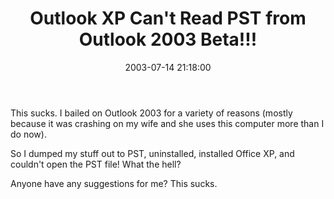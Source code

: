 ﻿---
layout: post
title: "Outlook XP Can't Read PST from Outlook 2003 Beta!!!"
comments: false
date: 2003-07-14 21:18:00
categories:
 - Technology
subtext-id: 20f530e5-b4ab-4167-a18e-43db10cbb45c
alias: /blog/Outlook-XP-Cant-Read-PST-from-Outlook-2003-Beta!!!.aspx
---


This sucks. I bailed on Outlook 2003 for a variety of reasons (mostly because it was crashing on my wife and she uses this computer more than I do now).

So I dumped my stuff out to PST, uninstalled, installed Office XP, and couldn't open the PST file! What the hell?

Anyone have any suggestions for me? This sucks.
